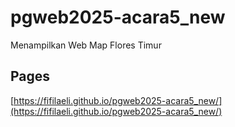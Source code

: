 # pgweb2025-acara5_new
Menampilkan Web Map Flores Timur

## Pages
[https://fifilaeli.github.io/pgweb2025-acara5_new/](https://fifilaeli.github.io/pgweb2025-acara5_new/) 
